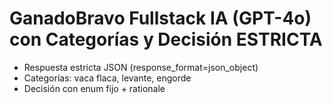 # GanadoBravo Fullstack IA (GPT-4o) con Categorías y Decisión ESTRICTA

- Respuesta estricta JSON (response_format=json_object)
- Categorías: vaca flaca, levante, engorde
- Decisión con enum fijo + rationale
